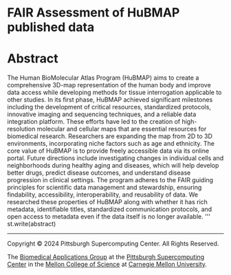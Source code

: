 # FAIR Assessment of HuBMAP published data

# Abstract 
The Human BioMolecular Atlas Program (HuBMAP) aims to create a comprehensive 3D-map representation of the human body and improve data access while developing methods for tissue interrogation applicable to other studies. In its first phase, HuBMAP achieved significant milestones including the development of critical resources, standardized protocols, innovative imaging and sequencing techniques, and a reliable data integration platform. These efforts have led to the creation of high-resolution molecular and cellular maps that are essential resources for biomedical research. Researchers are expanding the map from 2D to 3D environments, incorporating niche factors such as age and ethnicity. The core value of HuBMAP is to provide freely accessible data via its online portal. Future directions include investigating changes in individual cells and neighborhoods during healthy aging and diseases, which will help develop better drugs, predict disease outcomes, and understand disease progression in clinical settings. The program adheres to the FAIR guiding principles for scientific data management and stewardship, ensuring findability, accessibility, interoperability, and reusability of data. We researched these properties of HuBMAP along with whether it has rich metadata, identifiable titles, standardized communication protocols, and open access to metadata even if the data itself is no longer available.
'''
st.write(abstract)

---
Copyright © 2024 Pittsburgh Supercomputing Center. All Rights Reserved.

The [Biomedical Applications Group](https://www.psc.edu/biomedical-applications/) at the [Pittsburgh Supercomputing Center](http://www.psc.edu) in the [Mellon College of Science](https://www.cmu.edu/mcs/) at [Carnegie Mellon University](http://www.cmu.edu).
